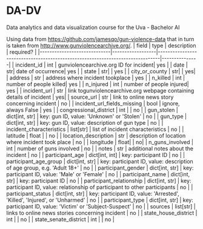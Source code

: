 # DA-DV
Data analytics and data visualization course for the Uva - Bachelor AI

Using data from https://github.com/jamesqo/gun-violence-data that in turn is
taken from http://www.gunviolencearchive.org/.
| field                   | type         | description
| required? |
|-----------------------------|------------------|-------------------------------------------------------------------------------|---------------|
| incident_id                 | int              |                 gunviolencearchive.org ID for incident| yes           |
| date                        | str|                           date of occurrence| yes           |
| state                       | str|                                                                               | yes
|
| city_or_county              | str|                                                                               | yes|
| address                     | str              | address where incident tookplace                                             | yes           |
| n_killed                    | int              | number of people killed| yes           |
| n_injured                   | int              | number of people injured| yes           |
| incident_url                | str              | link togunviolencearchive.org webpage containing details of incident         | yes|
| source_url                  | str              | link to online news story concerning incident                                 | no            |
| incident_url_fields_missing | bool             | ignore, always False | yes           |
| congressional_district      | int |                                                                               | no |
| gun_stolen                  | dict[int, str] | key: gun ID, value: 'Unknown' or 'Stolen'                                     | no            |
| gun_type                    | dict[int, str] | key: gun ID, value: description of gun type                                   | no            |
| incident_characteristics    | list[str]        | list of incident characteristics                                              | no            |
| latitude                    | float |                                                                               | no |
| location_description        | str              | description of location where incident took place                             | no            |
| longitude                   | float|                                                                               | no|
| n_guns_involved             | int              | number of guns involved | no            |
| notes                       | str              | additional notes about the incident                                           | no            |
| participant_age             | dict[int, int] | key: participant ID | no            |
| participant_age_group       | dict[int, str] | key: participant ID, value: description of age group, e.g. 'Adult 18+'        | no            |
| participant_gender          | dict[int, str] | key: participant ID, value: 'Male' or 'Female'                                | no            |
| participant_name            | dict[int, str] | key: participant ID | no            |
| participant_relationship    | dict[int, str] | key: participant ID, value: relationship of participant to other participants | no            |
| participant_status          | dict[int, str] | key: participant ID, value: 'Arrested', 'Killed', 'Injured', or 'Unharmed'    | no            |
| participant_type            | dict[int, str] | key: participant ID, value: 'Victim' or 'Subject-Suspect'                     | no            |
| sources                     | list[str]        | links to online news stories concerning incident                              | no            |
| state_house_district        | int |                                                                               | no |
| state_senate_district       | int |                                                                               | no |

